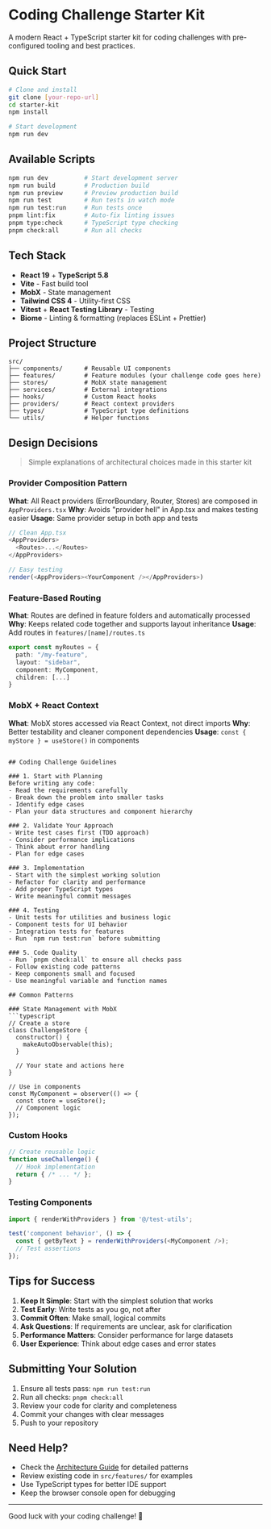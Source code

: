 # Coding Challenge Starter Kit

A modern React + TypeScript starter kit for coding challenges with pre-configured tooling and best practices.

## Quick Start

```bash
# Clone and install
git clone [your-repo-url]
cd starter-kit
npm install

# Start development
npm run dev
```

## Available Scripts

```bash
npm run dev          # Start development server
npm run build        # Production build
npm run preview      # Preview production build
npm run test         # Run tests in watch mode
npm run test:run     # Run tests once
pnpm lint:fix        # Auto-fix linting issues
pnpm type:check      # TypeScript type checking
pnpm check:all       # Run all checks
```

## Tech Stack

- **React 19** + **TypeScript 5.8**
- **Vite** - Fast build tool
- **MobX** - State management
- **Tailwind CSS 4** - Utility-first CSS
- **Vitest** + **React Testing Library** - Testing
- **Biome** - Linting & formatting (replaces ESLint + Prettier)

## Project Structure

```
src/
├── components/      # Reusable UI components
├── features/        # Feature modules (your challenge code goes here)
├── stores/          # MobX state management
├── services/        # External integrations
├── hooks/           # Custom React hooks
├── providers/       # React context providers
├── types/           # TypeScript type definitions
└── utils/           # Helper functions
```

## Design Decisions

> Simple explanations of architectural choices made in this starter kit

### Provider Composition Pattern
**What**: All React providers (ErrorBoundary, Router, Stores) are composed in `AppProviders.tsx`
**Why**: Avoids "provider hell" in App.tsx and makes testing easier
**Usage**: Same provider setup in both app and tests

```typescript
// Clean App.tsx
<AppProviders>
  <Routes>...</Routes>
</AppProviders>

// Easy testing
render(<AppProviders><YourComponent /></AppProviders>)
```

### Feature-Based Routing
**What**: Routes are defined in feature folders and automatically processed
**Why**: Keeps related code together and supports layout inheritance
**Usage**: Add routes in `features/[name]/routes.ts`

```typescript
export const myRoutes = {
  path: "/my-feature",
  layout: "sidebar",
  component: MyComponent,
  children: [...]
}
```

### MobX + React Context
**What**: MobX stores accessed via React Context, not direct imports
**Why**: Better testability and cleaner component dependencies
**Usage**: `const { myStore } = useStore()` in components
```

## Coding Challenge Guidelines

### 1. Start with Planning
Before writing any code:
- Read the requirements carefully
- Break down the problem into smaller tasks
- Identify edge cases
- Plan your data structures and component hierarchy

### 2. Validate Your Approach
- Write test cases first (TDD approach)
- Consider performance implications
- Think about error handling
- Plan for edge cases

### 3. Implementation
- Start with the simplest working solution
- Refactor for clarity and performance
- Add proper TypeScript types
- Write meaningful commit messages

### 4. Testing
- Unit tests for utilities and business logic
- Component tests for UI behavior
- Integration tests for features
- Run `npm run test:run` before submitting

### 5. Code Quality
- Run `pnpm check:all` to ensure all checks pass
- Follow existing code patterns
- Keep components small and focused
- Use meaningful variable and function names

## Common Patterns

### State Management with MobX
```typescript
// Create a store
class ChallengeStore {
  constructor() {
    makeAutoObservable(this);
  }
  
  // Your state and actions here
}

// Use in components
const MyComponent = observer(() => {
  const store = useStore();
  // Component logic
});
```

### Custom Hooks
```typescript
// Create reusable logic
function useChallenge() {
  // Hook implementation
  return { /* ... */ };
}
```

### Testing Components
```typescript
import { renderWithProviders } from '@/test-utils';

test('component behavior', () => {
  const { getByText } = renderWithProviders(<MyComponent />);
  // Test assertions
});
```

## Tips for Success

1. **Keep It Simple**: Start with the simplest solution that works
2. **Test Early**: Write tests as you go, not after
3. **Commit Often**: Make small, logical commits
4. **Ask Questions**: If requirements are unclear, ask for clarification
5. **Performance Matters**: Consider performance for large datasets
6. **User Experience**: Think about edge cases and error states

## Submitting Your Solution

1. Ensure all tests pass: `npm run test:run`
2. Run all checks: `pnpm check:all`
3. Review your code for clarity and completeness
4. Commit your changes with clear messages
5. Push to your repository

## Need Help?

- Check the [Architecture Guide](./docs/architecture.md) for detailed patterns
- Review existing code in `src/features/` for examples
- Use TypeScript types for better IDE support
- Keep the browser console open for debugging

---

Good luck with your coding challenge! 🚀